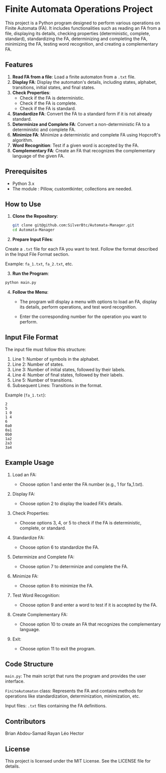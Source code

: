# Finite Automata Operations Project

This project is a Python program designed to perform various operations on Finite Automata (FA). It includes functionalities such as reading an FA from a file, displaying its details, checking properties (deterministic, complete, standard), standardizing the FA, determinizing and completing the FA, minimizing the FA, testing word recognition, and creating a complementary FA.

## Features

1. **Read FA from a file**: Load a finite automaton from a `.txt` file.
2. **Display FA**: Display the automaton's details, including states, alphabet, transitions, initial states, and final states.
3. **Check Properties**:
   - Check if the FA is deterministic.
   - Check if the FA is complete.
   - Check if the FA is standard.
4. **Standardize FA**: Convert the FA to a standard form if it is not already standard.
5. **Determinize and Complete FA**: Convert a non-deterministic FA to a deterministic and complete FA.
6. **Minimize FA**: Minimize a deterministic and complete FA using Hopcroft's algorithm.
7. **Word Recognition**: Test if a given word is accepted by the FA.
8. **Complementary FA**: Create an FA that recognizes the complementary language of the given FA.

## Prerequisites

- Python 3.x
- The module : Pillow, customtkinter, collections are needed.

## How to Use

1. **Clone the Repository**:
   ```bash
   git clone git@github.com:SilverBtc/Automata-Manager.git
   cd Automata-Manager

2. **Prepare Input Files**:

Create a `.txt` file for each FA you want to test. Follow the format described in the Input File Format section.

Example: `fa_1.txt`, `fa_2.txt`, etc.

3. **Run the Program**:

```bash
python main.py
```

4. **Follow the Menu**:

    - The program will display a menu with options to load an FA, display its details, perform operations, and test word recognition.

    - Enter the corresponding number for the operation you want to perform.

## Input File Format
The input file must follow this structure:

1. Line 1: Number of symbols in the alphabet.
2. Line 2: Number of states.
3. Line 3: Number of initial states, followed by their labels.
4. Line 4: Number of final states, followed by their labels.
5. Line 5: Number of transitions.
6. Subsequent Lines: Transitions in the format.

Example (`fa_1.txt`):
```
2
5
1 0
1 4
6
0a0
0a1
0b0
1a2
2a3
3a4
```

## Example Usage
1. Load an FA:

    - Choose option 1 and enter the FA number (e.g., 1 for fa_1.txt).

2. Display FA:

    - Choose option 2 to display the loaded FA's details.

3. Check Properties:

    - Choose options 3, 4, or 5 to check if the FA is deterministic, complete, or standard.

4. Standardize FA:

    - Choose option 6 to standardize the FA.

5. Determinize and Complete FA:

    - Choose option 7 to determinize and complete the FA.

6. Minimize FA:

    - Choose option 8 to minimize the FA.

7. Test Word Recognition:

    - Choose option 9 and enter a word to test if it is accepted by the FA.

8. Create Complementary FA:

    - Choose option 10 to create an FA that recognizes the complementary language.

9. Exit:

    - Choose option 11 to exit the program.

## Code Structure
`main.py`: The main script that runs the program and provides the user interface.

`FiniteAutomaton` class: Represents the FA and contains methods for operations like standardization, determinization, minimization, etc.

Input files: `.txt` files containing the FA definitions.

## Contributors
Brian
Abdou-Samad
Rayan
Léo
Hector

## License
This project is licensed under the MIT License. See the LICENSE file for details.